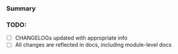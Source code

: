 ### Summary



### TODO:
- [ ] CHANGELOGs updated with appropriate info
- [ ] All changes are reflected in docs, including module-level docs
